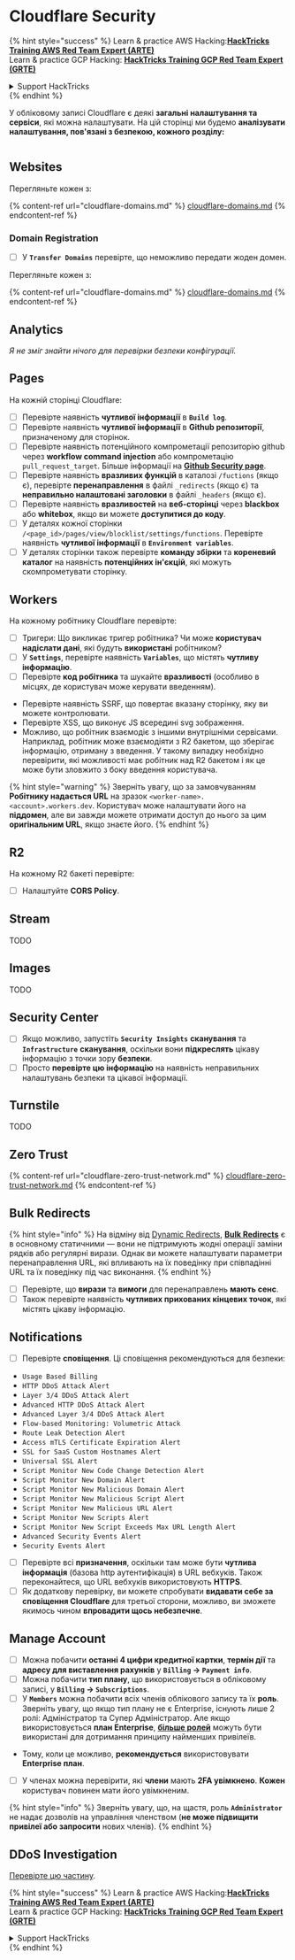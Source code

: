 # Cloudflare Security

{% hint style="success" %}
Learn & practice AWS Hacking:<img src="../../.gitbook/assets/image (1) (1).png" alt="" data-size="line">[**HackTricks Training AWS Red Team Expert (ARTE)**](https://training.hacktricks.xyz/courses/arte)<img src="../../.gitbook/assets/image (1) (1).png" alt="" data-size="line">\
Learn & practice GCP Hacking: <img src="../../.gitbook/assets/image (2).png" alt="" data-size="line">[**HackTricks Training GCP Red Team Expert (GRTE)**<img src="../../.gitbook/assets/image (2).png" alt="" data-size="line">](https://training.hacktricks.xyz/courses/grte)

<details>

<summary>Support HackTricks</summary>

* Check the [**subscription plans**](https://github.com/sponsors/carlospolop)!
* **Join the** 💬 [**Discord group**](https://discord.gg/hRep4RUj7f) or the [**telegram group**](https://t.me/peass) or **follow** us on **Twitter** 🐦 [**@hacktricks\_live**](https://twitter.com/hacktricks\_live)**.**
* **Share hacking tricks by submitting PRs to the** [**HackTricks**](https://github.com/carlospolop/hacktricks) and [**HackTricks Cloud**](https://github.com/carlospolop/hacktricks-cloud) github repos.

</details>
{% endhint %}

У обліковому записі Cloudflare є деякі **загальні налаштування та сервіси**, які можна налаштувати. На цій сторінці ми будемо **аналізувати налаштування, пов'язані з безпекою, кожного розділу:**

<figure><img src="../../.gitbook/assets/image (117).png" alt=""><figcaption></figcaption></figure>

## Websites

Перегляньте кожен з:

{% content-ref url="cloudflare-domains.md" %}
[cloudflare-domains.md](cloudflare-domains.md)
{% endcontent-ref %}

### Domain Registration

* [ ] У **`Transfer Domains`** перевірте, що неможливо передати жоден домен.

Перегляньте кожен з:

{% content-ref url="cloudflare-domains.md" %}
[cloudflare-domains.md](cloudflare-domains.md)
{% endcontent-ref %}

## Analytics

_Я не зміг знайти нічого для перевірки безпеки конфігурації._

## Pages

На кожній сторінці Cloudflare:

* [ ] Перевірте наявність **чутливої інформації** в **`Build log`**.
* [ ] Перевірте наявність **чутливої інформації** в **Github репозиторії**, призначеному для сторінок.
* [ ] Перевірте наявність потенційного компрометації репозиторію github через **workflow command injection** або компрометацію `pull_request_target`. Більше інформації на [**Github Security page**](../github-security/).
* [ ] Перевірте наявність **вразливих функцій** в каталозі `/fuctions` (якщо є), перевірте **перенаправлення** в файлі `_redirects` (якщо є) та **неправильно налаштовані заголовки** в файлі `_headers` (якщо є).
* [ ] Перевірте наявність **вразливостей** на **веб-сторінці** через **blackbox** або **whitebox**, якщо ви можете **доступитися до коду**.
* [ ] У деталях кожної сторінки `/<page_id>/pages/view/blocklist/settings/functions`. Перевірте наявність **чутливої інформації** в **`Environment variables`**.
* [ ] У деталях сторінки також перевірте **команду збірки** та **кореневий каталог** на наявність **потенційних ін'єкцій**, які можуть скомпрометувати сторінку.

## **Workers**

На кожному робітнику Cloudflare перевірте:

* [ ] Тригери: Що викликає тригер робітника? Чи може **користувач надіслати дані**, які будуть **використані** робітником?
* [ ] У **`Settings`**, перевірте наявність **`Variables`**, що містять **чутливу інформацію**.
* [ ] Перевірте **код робітника** та шукайте **вразливості** (особливо в місцях, де користувач може керувати введенням).
* Перевірте наявність SSRF, що повертає вказану сторінку, яку ви можете контролювати.
* Перевірте XSS, що виконує JS всередині svg зображення.
* Можливо, що робітник взаємодіє з іншими внутрішніми сервісами. Наприклад, робітник може взаємодіяти з R2 бакетом, що зберігає інформацію, отриману з введення. У такому випадку необхідно перевірити, які можливості має робітник над R2 бакетом і як це може бути зловжито з боку введення користувача.

{% hint style="warning" %}
Зверніть увагу, що за замовчуванням **Робітнику надається URL** на зразок `<worker-name>.<account>.workers.dev`. Користувач може налаштувати його на **піддомен**, але ви завжди можете отримати доступ до нього за цим **оригінальним URL**, якщо знаєте його.
{% endhint %}

## R2

На кожному R2 бакеті перевірте:

* [ ] Налаштуйте **CORS Policy**.

## Stream

TODO

## Images

TODO

## Security Center

* [ ] Якщо можливо, запустіть **`Security Insights`** **сканування** та **`Infrastructure`** **сканування**, оскільки вони **підкреслять** цікаву інформацію з точки зору **безпеки**.
* [ ] Просто **перевірте цю інформацію** на наявність неправильних налаштувань безпеки та цікавої інформації.

## Turnstile

TODO

## **Zero Trust**

{% content-ref url="cloudflare-zero-trust-network.md" %}
[cloudflare-zero-trust-network.md](cloudflare-zero-trust-network.md)
{% endcontent-ref %}

## Bulk Redirects

{% hint style="info" %}
На відміну від [Dynamic Redirects](https://developers.cloudflare.com/rules/url-forwarding/dynamic-redirects/), [**Bulk Redirects**](https://developers.cloudflare.com/rules/url-forwarding/bulk-redirects/) є в основному статичними — вони не підтримують жодні операції заміни рядків або регулярні вирази. Однак ви можете налаштувати параметри перенаправлення URL, які впливають на їх поведінку при співпадінні URL та їх поведінку під час виконання.
{% endhint %}

* [ ] Перевірте, що **вирази** та **вимоги** для перенаправлень **мають сенс**.
* [ ] Також перевірте наявність **чутливих прихованих кінцевих точок**, які містять цікаву інформацію.

## Notifications

* [ ] Перевірте **сповіщення**. Ці сповіщення рекомендуються для безпеки:
* `Usage Based Billing`
* `HTTP DDoS Attack Alert`
* `Layer 3/4 DDoS Attack Alert`
* `Advanced HTTP DDoS Attack Alert`
* `Advanced Layer 3/4 DDoS Attack Alert`
* `Flow-based Monitoring: Volumetric Attack`
* `Route Leak Detection Alert`
* `Access mTLS Certificate Expiration Alert`
* `SSL for SaaS Custom Hostnames Alert`
* `Universal SSL Alert`
* `Script Monitor New Code Change Detection Alert`
* `Script Monitor New Domain Alert`
* `Script Monitor New Malicious Domain Alert`
* `Script Monitor New Malicious Script Alert`
* `Script Monitor New Malicious URL Alert`
* `Script Monitor New Scripts Alert`
* `Script Monitor New Script Exceeds Max URL Length Alert`
* `Advanced Security Events Alert`
* `Security Events Alert`
* [ ] Перевірте всі **призначення**, оскільки там може бути **чутлива інформація** (базова http аутентифікація) в URL вебхуків. Також переконайтеся, що URL вебхуків використовують **HTTPS**.
* [ ] Як додаткову перевірку, ви можете спробувати **видавати себе за сповіщення Cloudflare** для третьої сторони, можливо, ви зможете якимось чином **впровадити щось небезпечне**.

## Manage Account

* [ ] Можна побачити **останні 4 цифри кредитної картки**, **термін дії** та **адресу для виставлення рахунків** у **`Billing` -> `Payment info`**.
* [ ] Можна побачити **тип плану**, що використовується в обліковому записі, у **`Billing` -> `Subscriptions`**.
* [ ] У **`Members`** можна побачити всіх членів облікового запису та їх **роль**. Зверніть увагу, що якщо тип плану не є Enterprise, існують лише 2 ролі: Адміністратор та Супер Адміністратор. Але якщо використовується **план Enterprise**, [**більше ролей**](https://developers.cloudflare.com/fundamentals/account-and-billing/account-setup/account-roles/) можуть бути використані для дотримання принципу найменших привілеїв.
* Тому, коли це можливо, **рекомендується** використовувати **Enterprise план**.
* [ ] У членах можна перевірити, які **члени** мають **2FA увімкнено**. **Кожен** користувач повинен мати його увімкненим.

{% hint style="info" %}
Зверніть увагу, що, на щастя, роль **`Administrator`** не надає дозволів на управління членством (**не може підвищити привілеї або запросити** нових членів).
{% endhint %}

## DDoS Investigation

[Перевірте цю частину](cloudflare-domains.md#cloudflare-ddos-protection).

{% hint style="success" %}
Learn & practice AWS Hacking:<img src="../../.gitbook/assets/image (1) (1).png" alt="" data-size="line">[**HackTricks Training AWS Red Team Expert (ARTE)**](https://training.hacktricks.xyz/courses/arte)<img src="../../.gitbook/assets/image (1) (1).png" alt="" data-size="line">\
Learn & practice GCP Hacking: <img src="../../.gitbook/assets/image (2).png" alt="" data-size="line">[**HackTricks Training GCP Red Team Expert (GRTE)**<img src="../../.gitbook/assets/image (2).png" alt="" data-size="line">](https://training.hacktricks.xyz/courses/grte)

<details>

<summary>Support HackTricks</summary>

* Check the [**subscription plans**](https://github.com/sponsors/carlospolop)!
* **Join the** 💬 [**Discord group**](https://discord.gg/hRep4RUj7f) or the [**telegram group**](https://t.me/peass) or **follow** us on **Twitter** 🐦 [**@hacktricks\_live**](https://twitter.com/hacktricks\_live)**.**
* **Share hacking tricks by submitting PRs to the** [**HackTricks**](https://github.com/carlospolop/hacktricks) and [**HackTricks Cloud**](https://github.com/carlospolop/hacktricks-cloud) github repos.

</details>
{% endhint %}
